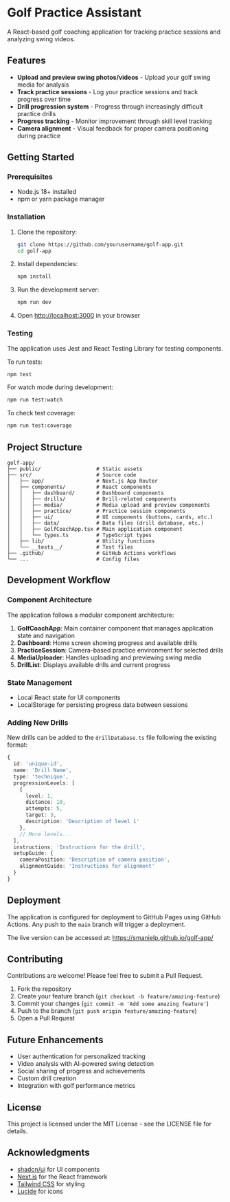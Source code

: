 # Golf Practice Assistant

A React-based golf coaching application for tracking practice sessions and analyzing swing videos.

## Features

- **Upload and preview swing photos/videos** - Upload your golf swing media for analysis
- **Track practice sessions** - Log your practice sessions and track progress over time
- **Drill progression system** - Progress through increasingly difficult practice drills
- **Progress tracking** - Monitor improvement through skill level tracking
- **Camera alignment** - Visual feedback for proper camera positioning during practice

## Getting Started

### Prerequisites

- Node.js 18+ installed
- npm or yarn package manager

### Installation

1. Clone the repository:
   ```bash
   git clone https://github.com/yourusername/golf-app.git
   cd golf-app
   ```

2. Install dependencies:
   ```bash
   npm install
   ```

3. Run the development server:
   ```bash
   npm run dev
   ```

4. Open [http://localhost:3000](http://localhost:3000) in your browser

### Testing

The application uses Jest and React Testing Library for testing components.

To run tests:

```bash
npm test
```

For watch mode during development:

```bash
npm run test:watch
```

To check test coverage:

```bash
npm run test:coverage
```

## Project Structure

```
golf-app/
├── public/                  # Static assets
├── src/                     # Source code
│   ├── app/                 # Next.js App Router
│   ├── components/          # React components
│   │   ├── dashboard/       # Dashboard components
│   │   ├── drills/          # Drill-related components
│   │   ├── media/           # Media upload and preview components
│   │   ├── practice/        # Practice session components
│   │   ├── ui/              # UI components (buttons, cards, etc.)
│   │   ├── data/            # Data files (drill database, etc.)
│   │   ├── GolfCoachApp.tsx # Main application component
│   │   └── types.ts         # TypeScript types
│   ├── lib/                 # Utility functions
│   └── __tests__/           # Test files
├── .github/                 # GitHub Actions workflows
└── ...                      # Config files
```

## Development Workflow

### Component Architecture

The application follows a modular component architecture:

1. **GolfCoachApp**: Main container component that manages application state and navigation
2. **Dashboard**: Home screen showing progress and available drills
3. **PracticeSession**: Camera-based practice environment for selected drills
4. **MediaUploader**: Handles uploading and previewing swing media
5. **DrillList**: Displays available drills and current progress

### State Management

- Local React state for UI components
- LocalStorage for persisting progress data between sessions

### Adding New Drills

New drills can be added to the `drillDatabase.ts` file following the existing format:

```typescript
{
  id: 'unique-id',
  name: 'Drill Name',
  type: 'technique',
  progressionLevels: [
    { 
      level: 1, 
      distance: 10, 
      attempts: 5, 
      target: 3, 
      description: 'Description of level 1' 
    },
    // More levels...
  ],
  instructions: 'Instructions for the drill',
  setupGuide: {
    cameraPosition: 'Description of camera position',
    alignmentGuide: 'Instructions for alignment'
  }
}
```

## Deployment

The application is configured for deployment to GitHub Pages using GitHub Actions. Any push to the `main` branch will trigger a deployment.

The live version can be accessed at: https://smanielp.github.io/golf-app/

## Contributing

Contributions are welcome! Please feel free to submit a Pull Request.

1. Fork the repository
2. Create your feature branch (`git checkout -b feature/amazing-feature`)
3. Commit your changes (`git commit -m 'Add some amazing feature'`)
4. Push to the branch (`git push origin feature/amazing-feature`)
5. Open a Pull Request

## Future Enhancements

- User authentication for personalized tracking
- Video analysis with AI-powered swing detection
- Social sharing of progress and achievements
- Custom drill creation
- Integration with golf performance metrics

## License

This project is licensed under the MIT License - see the LICENSE file for details.

## Acknowledgments

- [shadcn/ui](https://ui.shadcn.com/) for UI components
- [Next.js](https://nextjs.org/) for the React framework
- [Tailwind CSS](https://tailwindcss.com/) for styling
- [Lucide](https://lucide.dev/) for icons